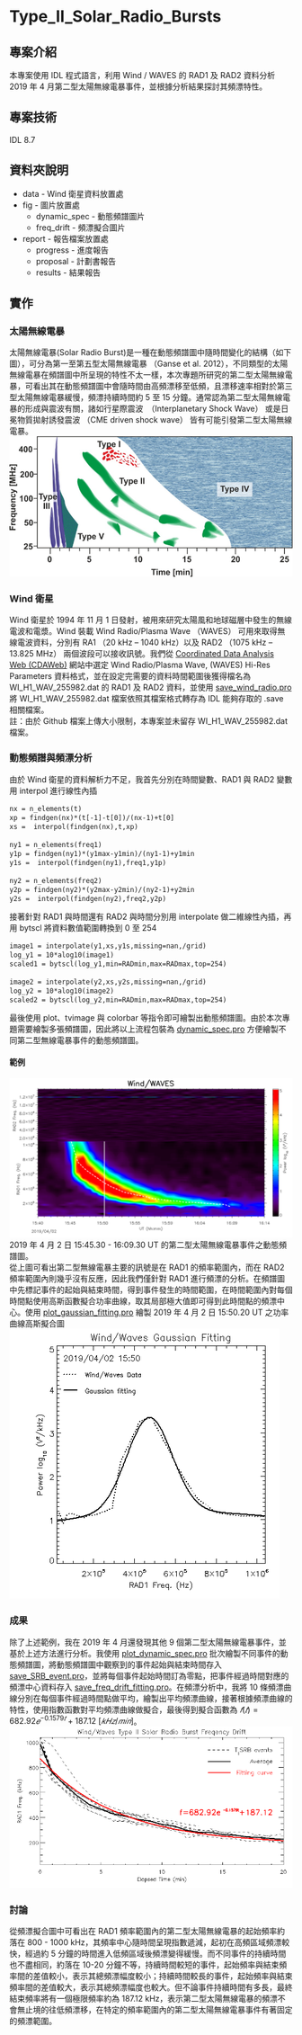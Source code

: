 # Type_II_Solar_Radio_Bursts
## 專案介紹
本專案使用 IDL 程式語言，利用 Wind / WAVES 的 RAD1 及 RAD2 資料分析 2019 年 4 月第二型太陽無線電暴事件，並根據分析結果探討其頻漂特性。

## 專案技術
IDL 8.7

## 資料夾說明
* data - Wind 衛星資料放置處
* fig - 圖片放置處
  * dynamic_spec - 動態頻譜圖片
  * freq_drift - 頻漂擬合圖片
* report - 報告檔案放置處
  * progress - 進度報告
  * proposal - 計劃書報告
  * results - 結果報告  

## 實作
### 太陽無線電暴
太陽無線電暴(Solar Radio Burst)是一種在動態頻譜圖中隨時間變化的結構（如下圖），可分為第一至第五型太陽無線電暴 （Ganse et al. 2012），不同類型的太陽無線電暴在頻譜圖中所呈現的特性不太一樣，本次專題所研究的第二型太陽無線電暴，可看出其在動態頻譜圖中會隨時間由高頻漂移至低頻，且漂移速率相對於第三型太陽無線電暴緩慢，頻漂持續時間約 5 至 15 分鐘。通常認為第二型太陽無線電暴的形成與震波有關，諸如行星際震波　（Interplanetary Shock Wave） 或是日冕物質拋射誘發震波 （CME driven shock wave） 皆有可能引發第二型太陽無線電暴。  
![solar radio burst classification](./fig/solar_radio_bursts_classification.png)

### Wind 衛星
Wind 衛星於 1994 年 11 月 1 日發射，被用來研究太陽風和地球磁層中發生的無線電波和電漿。Wind 裝載 Wind Radio/Plasma Wave （WAVES） 可用來取得無線電波資料，分別有 RA1 （20 kHz – 1040 kHz）以及 RAD2 （1075 kHz – 13.825 MHz） 兩個波段可以接收訊號。我們從 [Coordinated Data Analysis Web (CDAWeb)](https://cdaweb.gsfc.nasa.gov/index.html) 網站中選定 Wind Radio/Plasma Wave, (WAVES) Hi-Res Parameters 資料格式，並在設定完需要的資料時間範圍後獲得檔名為 WI_H1_WAV_255982.dat 的 RAD1 及 RAD2 資料，並使用 [save_wind_radio.pro](./save_wind_radio.pro) 將 WI_H1_WAV_255982.dat 檔案依照其檔案格式轉存為 IDL 能夠存取的 .save 相關檔案。  
註：由於 Github 檔案上傳大小限制，本專案並未留存 WI_H1_WAV_255982.dat 檔案。

### 動態頻譜與頻漂分析
由於 Wind 衛星的資料解析力不足，我首先分別在時間變數、RAD1 與 RAD2 變數用 interpol 進行線性內插
``` IDL
nx = n_elements(t)
xp = findgen(nx)*(t[-1]-t[0])/(nx-1)+t[0]
xs =  interpol(findgen(nx),t,xp)

ny1 = n_elements(freq1)
y1p = findgen(ny1)*(y1max-y1min)/(ny1-1)+y1min
y1s =  interpol(findgen(ny1),freq1,y1p)

ny2 = n_elements(freq2)
y2p = findgen(ny2)*(y2max-y2min)/(ny2-1)+y2min
y2s =  interpol(findgen(ny2),freq2,y2p)
```
接著針對 RAD1 與時間還有 RAD2 與時間分別用 interpolate 做二維線性內插，再用 bytscl 將資料數值範圍轉換到 0 至 254
``` IDL
image1 = interpolate(y1,xs,y1s,missing=nan,/grid)
log_y1 = 10*alog10(image1)
scaled1 = bytscl(log_y1,min=RADmin,max=RADmax,top=254)

image2 = interpolate(y2,xs,y2s,missing=nan,/grid)
log_y2 = 10*alog10(image2)
scaled2 = bytscl(log_y2,min=RADmin,max=RADmax,top=254)
```
最後使用 plot、tvimage 與 colorbar 等指令即可繪製出動態頻譜圖。由於本次專題需要繪製多張頻譜圖，因此將以上流程包裝為 [dynamic_spec.pro](./dynamic_spec.pro) 方便繪製不同第二型無線電暴事件的動態頻譜圖。  

#### 範例
![dynamic spectrum](./fig/dynamic_spectrum.png)  
2019 年 4 月 2 日 15:45.30 - 16:09.30 UT 的第二型太陽無線電暴事件之動態頻譜圖。  
從上圖可看出第二型無線電暴主要的訊號是在 RAD1 的頻率範圍內，而在 RAD2 頻率範圍內則幾乎沒有反應，因此我們僅針對 RAD1 進行頻漂的分析。在頻譜圖中先標記事件的起始與結束時間，得到事件發生的時間範圍，在時間範圍內對每個時間點使用高斯函數擬合功率曲線，取其局部極大值即可得到此時間點的頻漂中心。使用 [plot_gaussian_fitting.pro](./plot_gaussian_fitting.pro) 繪製 2019 年 4 月 2 日 15:50.20 UT 之功率曲線高斯擬合圖  
![gaussian fitting of power spectrum](./fig/gaussian_fitting.png)

### 成果
除了上述範例，我在 2019 年 4 月還發現其他 9 個第二型太陽無線電暴事件，並基於上述方法進行分析。我使用 [plot_dynamic_spec.pro](./plot_dynamic_spec.pro) 批次繪製不同事件的動態頻譜圖，將動態頻譜圖中觀察到的事件起始與結束時間存入 [save_SRB_event.pro](./save_SRB_event.pro)，並將每個事件起始時間訂為零點，把事件經過時間對應的頻漂中心資料存入 [save_freq_drift_fitting.pro](./save_freq_drift_fitting.pro)。在頻漂分析中，我將 10 條頻漂曲線分別在每個事件經過時間點做平均，繪製出平均頻漂曲線，接著根據頻漂曲線的特性，使用指數函數對平均頻漂曲線做擬合，最後得到擬合函數為 $𝑓(𝑡) = 682.92𝑒^{−0.1579𝑡} + 187.12\ [𝑘𝐻𝑧/𝑚𝑖𝑛]$。  
![frequency drift of type II solar radio burst](./fig/freq_drift/freq_drift.png)

### 討論
從頻漂擬合圖中可看出在 RAD1 頻率範圍內的第二型太陽無線電暴的起始頻率約落在 800 - 1000 kHz，其頻率中心隨時間呈現指數遞減，起初在高頻區域頻漂較快，經過約 5 分鐘的時間進入低頻區域後頻漂變得緩慢。而不同事件的持續時間也不盡相同，約落在 10-20 分鐘不等，持續時間較短的事件，起始頻率與結束頻率間的差值較小，表示其總頻漂幅度較小；持續時間較長的事件，起始頻率與結束頻率間的差值較大，表示其總頻漂幅度也較大。但不論事件持續時間有多長，最終結束頻率將有一個極限頻率約為 187.12 kHz，表示第二型太陽無線電暴的頻漂不會無止境的往低頻漂移，在特定的頻率範圍內的第二型太陽無線電暴事件有著固定的頻漂範圍。
